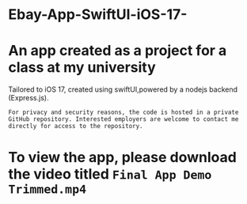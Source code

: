 # Ebay-App-SwiftUI-iOS-17-
# An app created as a project for a class at my university
Tailored to iOS 17, created using swiftUI,powered by a nodejs backend (Express.js). 

 `For privacy and security reasons, the code is hosted in a private GitHub repository. Interested employers are welcome to contact me directly for access to the repository.`

# To view the app, please download the video titled `Final App Demo Trimmed.mp4` 
